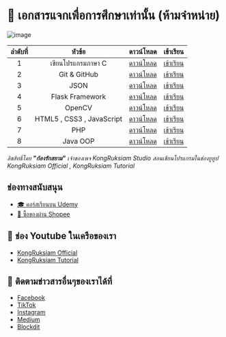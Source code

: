 # 📄 เอกสารแจกเพื่อการศึกษาเท่านั้น (ห้ามจำหน่าย)
![image](https://github.com/kongruksiamza/ebook-for-education/blob/main/cover-v2.png)

|ลำดับที่| หัวข้อ | ดาวน์โหลด |เข้าเรียน|
|:----:|:------------------------:|:----:|:----:|
|1|   เขียนโปรแกรมภาษา C        | [ดาวน์โหลด](x) |[เข้าเรียน](x) |
|2|   Git & GitHub       | [ดาวน์โหลด](x) |[เข้าเรียน](x) |
|3|   JSON       | [ดาวน์โหลด](x) |[เข้าเรียน](x) |
|4|   Flask Framework       | [ดาวน์โหลด](x) |[เข้าเรียน](x) |
|5|   OpenCV       | [ดาวน์โหลด](x) |[เข้าเรียน](x) |
|6|   HTML5 , CSS3 , JavaScript       | [ดาวน์โหลด](x) |[เข้าเรียน](x) |
|7|   PHP       | [ดาวน์โหลด](x) |[เข้าเรียน](x) |
|8|   Java OOP       | [ดาวน์โหลด](x) |[เข้าเรียน](x) |

*ลิขสิทธิ์โดย __"ก้องรักสยาม"__ เจ้าของเพจ KongRuksiam Studio สอนเขียนโปรแกรมในช่องยูทูป KongRuksiam Official , KongRuksiam Tutorial*

## ช่องทางสนับสนุน
- [🎓 คอร์สเรียนบน Udemy](https://github.com/kongruksiamza/udemy-course)
- [🛒 ซื้อของผ่าน Shopee](https://shope.ee/3plB9kVnPd)

## 💓 ช่อง Youtube ในเครือของเรา
- [KongRuksiam Official](https://www.youtube.com/@KongRuksiamOfficial)
- [KongRuksiam Tutorial](https://www.youtube.com/@KongRuksiamTutorial)

## 📢 ติดตามข่าวสารอื่นๆของเราได้ที่
- [Facebook](https://www.facebook.com/KongRuksiamTutorial)
- [TikTok](https://www.tiktok.com/@kongruksiamstudio)
- [Instagram](https://www.instagram.com/kongruksiamstudio)
- [Medium](https://medium.com/@kongruksiam)
- [Blockdit](https://www.blockdit.com/kongruksiamtutorial)
